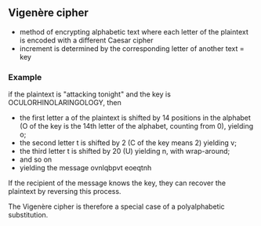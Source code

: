 ## Vigenère cipher

- method of encrypting alphabetic text where each letter of the plaintext is encoded with a different Caesar cipher 
- increment is determined by the corresponding letter of another text = key

### Example

if the plaintext is "attacking tonight" and the key is OCULORHINOLARINGOLOGY, then

- the first letter a of the plaintext is shifted by 14 positions in the alphabet (O of the key is the 14th letter of the alphabet, counting from 0), yielding o;
- the second letter t is shifted by 2 (C of the key means 2) yielding v;
- the third letter t is shifted by 20 (U) yielding n, with wrap-around;
- and so on 
- yielding the message ovnlqbpvt eoeqtnh 

If the recipient of the message knows the key, they can recover the plaintext by reversing this process.

The Vigenère cipher is therefore a special case of a polyalphabetic substitution.
